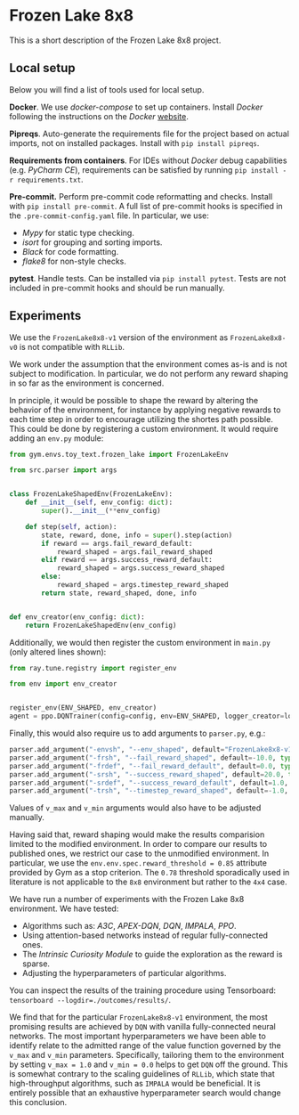 # Frozen Lake 8x8

This is a short description of the Frozen Lake 8x8 project.

## Local setup

Below you will find a list of tools used for local setup.

**Docker**. We use *docker-compose* to set up containers. Install *Docker* following the instructions on the *Docker* [website](https://docs.docker.com/compose/install/).

**Pipreqs**. Auto-generate the requirements file for the project based on actual imports, not on installed packages. Install with `pip install pipreqs`.

**Requirements from containers**. For IDEs without *Docker* debug capabilities (e.g. *PyCharm CE*), requirements can be satisfied by running `pip install -r requirements.txt`.

**Pre-commit.** Perform pre-commit code reformatting and checks. Install with `pip install pre-commit`. A full list of pre-commit hooks is specified in the `.pre-commit-config.yaml` file. In particular, we use:

- *Mypy* for static type checking.
- *isort* for grouping and sorting imports.
- *Black* for code formatting.
- *flake8* for non-style checks.

**pytest**. Handle tests. Can be installed via `pip install pytest`. Tests are not included in pre-commit hooks and should be run manually.

## Experiments

We use the `FrozenLake8x8-v1` version of the environment as `FrozenLake8x8-v0` is not compatible with `RLLib`.

We work under the assumption that the environment comes as-is and is not subject to modification. In particular, we do not perform any reward shaping in so far as the environment is concerned.

In principle, it would be possible to shape the reward by altering the behavior of the environment, for instance by applying negative rewards to each time step in order to encourage utilizing the shortes path possible. This could be done by registering a custom environment. It would require adding an `env.py` module:

```python
from gym.envs.toy_text.frozen_lake import FrozenLakeEnv

from src.parser import args


class FrozenLakeShapedEnv(FrozenLakeEnv):
    def __init__(self, env_config: dict):
        super().__init__(**env_config)

    def step(self, action):
        state, reward, done, info = super().step(action)
        if reward == args.fail_reward_default:
            reward_shaped = args.fail_reward_shaped
        elif reward == args.success_reward_default:
            reward_shaped = args.success_reward_shaped
        else:
            reward_shaped = args.timestep_reward_shaped
        return state, reward_shaped, done, info


def env_creator(env_config: dict):
    return FrozenLakeShapedEnv(env_config)
```

Additionally, we would then register the custom environment in `main.py` (only altered lines shown):

```python
from ray.tune.registry import register_env

from env import env_creator


register_env(ENV_SHAPED, env_creator)
agent = ppo.DQNTrainer(config=config, env=ENV_SHAPED, logger_creator=logger_creator)
```

Finally, this would also require us to add arguments to `parser.py`, e.g.:

```python
parser.add_argument("-envsh", "--env_shaped", default="FrozenLake8x8-v1-Shaped", type=str, help="Environment to use (reward shaping applied)")
parser.add_argument("-frsh", "--fail_reward_shaped", default=-10.0, type=float, help="Reward on failure (shaped)")
parser.add_argument("-frdef", "--fail_reward_default", default=0.0, type=float, help="Reward on failure (default)")
parser.add_argument("-srsh", "--success_reward_shaped", default=20.0, type=float, help="Reward on success (shaped)")
parser.add_argument("-srdef", "--success_reward_default", default=1.0, type=float, help="Reward on success (default)")
parser.add_argument("-trsh", "--timestep_reward_shaped", default=-1.0, type=float, help="Reward on timestep (shaped)")
```

Values of `v_max` and `v_min` arguments would also have to be adjusted manually.

Having said that, reward shaping would make the results comparision limited to the modified environment. In order to compare our results to published ones, we restrict our case to the unmodified environment. In particular, we use the `env.env.spec.reward_threshold = 0.85` attribute provided by Gym as a stop criterion. The `0.78` threshold sporadically used in literature is not applicable to the `8x8` environment but rather to the `4x4` case.

We have run a number of experiments with the Frozen Lake 8x8 environment. We have tested:
- Algorithms such as: *A3C*, *APEX-DQN*, *DQN*, *IMPALA*, *PPO*.
- Using attention-based networks instead of regular fully-connected ones.
- The *Intrinsic Curiosity Module* to guide the exploration as the reward is sparse.
- Adjusting the hyperparameters of particular algorithms.

You can inspect the results of the training procedure using Tensorboard: `tensorboard --logdir=./outcomes/results/`.

We find that for the particular `FrozenLake8x8-v1` environment, the most promising results are achieved by `DQN` with vanilla fully-connected neural networks. The most important hyperparameters we have been able to identify relate to the admitted range of the value function governed by the `v_max` and `v_min` parameters. Specifically, tailoring them to the environment by setting `v_max = 1.0` and `v_min = 0.0` helps to get `DQN` off the ground. This is somewhat contrary to the scaling guidelines of `RLLib`, which state that high-throughput algorithms, such as `IMPALA` would be beneficial. It is entirely possible that an exhaustive hyperparameter search would change this conclusion.

